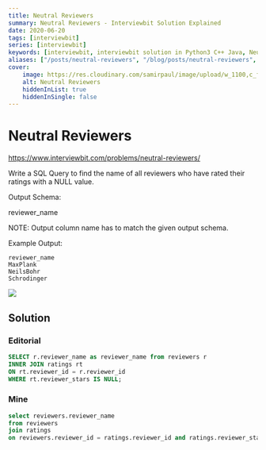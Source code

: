 ```yaml
---
title: Neutral Reviewers
summary: Neutral Reviewers - Interviewbit Solution Explained
date: 2020-06-20
tags: [interviewbit]
series: [interviewbit]
keywords: [interviewbit, interviewbit solution in Python3 C++ Java, Neutral Reviewers solution]
aliases: ["/posts/neutral-reviewers", "/blog/posts/neutral-reviewers", "/neutral-reviewers"]
cover:
    image: https://res.cloudinary.com/samirpaul/image/upload/w_1100,c_fit,co_rgb:FFFFFF,l_text:Arial_70_bold:Neutral Reviewers - Solution Explained/problem-solving.webp
    alt: Neutral Reviewers
    hiddenInList: true
    hiddenInSingle: false
---
```


# Neutral Reviewers

https://www.interviewbit.com/problems/neutral-reviewers/

Write a SQL Query to find the name of all reviewers who have rated their ratings with a NULL value.

Output Schema:

reviewer_name

NOTE: Output column name has to match the given output schema.

Example Output:
```
reviewer_name
MaxPlank
NeilsBohr
Schrodinger
```

![](https://s3-us-west-2.amazonaws.com/ib-assessment-tests/problem_images/sql_course.jpg)

## Solution
### Editorial

```sql
SELECT r.reviewer_name as reviewer_name from reviewers r
INNER JOIN ratings rt
ON rt.reviewer_id = r.reviewer_id
WHERE rt.reviewer_stars IS NULL;
```

### Mine
```sql
select reviewers.reviewer_name
from reviewers
join ratings
on reviewers.reviewer_id = ratings.reviewer_id and ratings.reviewer_stars is null;
```


